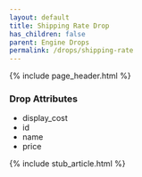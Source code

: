 ```yaml
---
layout: default
title: Shipping Rate Drop
has_children: false
parent: Engine Drops
permalink: /drops/shipping-rate
---
```


{% include page_header.html %}

### Drop Attributes

- display_cost
- id
- name
- price

{% include stub_article.html %}
